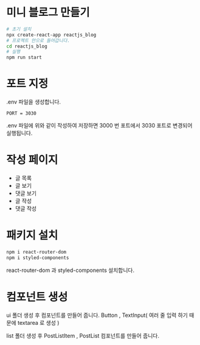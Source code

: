 # 미니 블로그 만들기

```bash
# 초기 설치
npx create-react-app reactjs_blog
# 프로젝트 안으로 들어갑니다.
cd reactjs_blog
# 실행
npm run start
```

# 포트 지정

.env 파일을 생성합니다.

```
PORT = 3030
```

.env 파일에 위와 같이 작성하여 저장하면
3000 번 포트에서 3030 포트로 변경되어 실행됩니다.

# 작성 페이지

-   글 목록
-   글 보기
-   댓글 보기
-   글 작성
-   댓글 작성

# 패키지 설치

```bash
npm i react-router-dom
npm i styled-components
```

react-router-dom 과 styled-components 설치합니다.

# 컴포넌트 생성

ui 폴더 생성 후 컴포넌트를 만들어 줍니다.
Button , TextInput( 여러 줄 입력 하기 때문에 textarea 로 생성 )

list 폴더 생성 후 PostListItem , PostList 컴포넌트를 만들어 줍니다.
